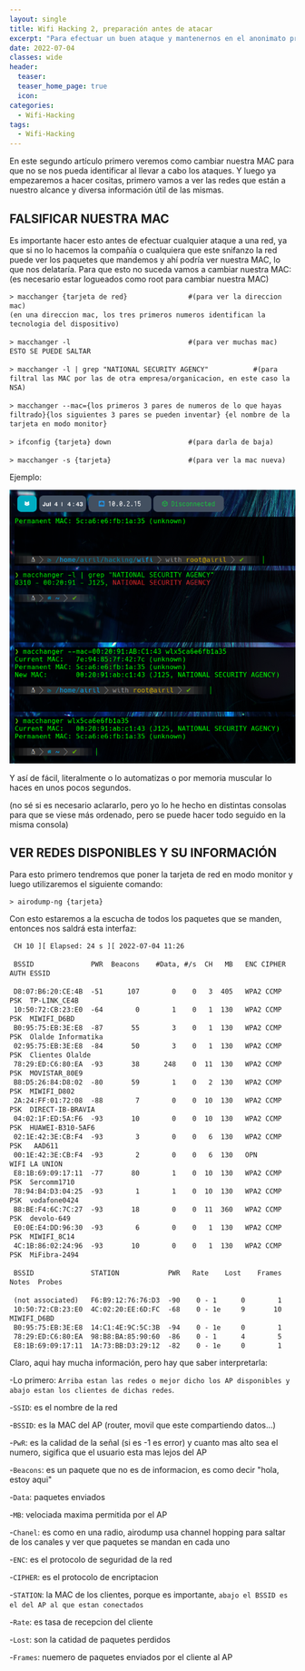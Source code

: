 ```yaml
---
layout: single
title: Wifi Hacking 2, preparación antes de atacar
excerpt: "Para efectuar un buen ataque y mantenernos en el anonimato primero debemos ocultar nuestro rastro. Y también tendremos que ver que redes hay e información de las mismas."
date: 2022-07-04
classes: wide
header:
  teaser: 
  teaser_home_page: true
  icon:
categories:
  - Wifi-Hacking
tags:  
  - Wifi-Hacking
---
```


En este segundo artículo primero veremos como cambiar nuestra MAC para que no se nos pueda identificar al llevar a cabo los ataques. Y luego ya empezaremos a hacer cositas, primero vamos a ver las redes que están a nuestro alcance y diversa información útil de las mismas.


## FALSIFICAR NUESTRA MAC

Es importante hacer esto antes de efectuar cualquier ataque a una red, ya que si no lo hacemos la compañía o cualquiera que este snifanzo la red puede ver los paquetes que mandemos y ahí podría ver nuestra MAC, lo que nos delataría. Para que esto no suceda vamos a cambiar nuestra MAC: (es necesario estar logueados como root para cambiar nuestra MAC)
```
> macchanger {tarjeta de red}               #(para ver la direccion mac)
(en una direccion mac, los tres primeros numeros identifican la tecnologia del dispositivo)

> macchanger -l                             #(para ver muchas mac)    ESTO SE PUEDE SALTAR

> macchanger -l | grep "NATIONAL SECURITY AGENCY"           #(para filtral las MAC por las de otra empresa/organicacion, en este caso la NSA)

> macchanger --mac={los primeros 3 pares de numeros de lo que hayas filtrado}{los siguientes 3 pares se pueden inventar} {el nombre de la tarjeta en modo monitor}

> ifconfig {tarjeta} down                   #(para darla de baja)

> macchanger -s {tarjeta}                   #(para ver la mac nueva)
```

Ejemplo:

![](/assets/images/Wifi-Hacking/cambiando_mac.PNG)

Y así de fácil, literalmente o lo automatizas o por memoria muscular lo haces en unos pocos segundos.

(no sé si es necesario aclararlo, pero yo lo he hecho en distintas consolas para que se viese más ordenado, pero se puede hacer todo seguido en la misma consola)


## VER REDES DISPONIBLES Y SU INFORMACIÓN

Para esto primero tendremos que poner la tarjeta de red en modo monitor y luego utilizaremos el siguiente comando:

```
> airodump-ng {tarjeta}
```
Con esto estaremos a la escucha de todos los paquetes que se manden, entonces nos saldrá esta interfaz:
```
 CH 10 ][ Elapsed: 24 s ][ 2022-07-04 11:26 

 BSSID              PWR  Beacons    #Data, #/s  CH   MB   ENC CIPHER  AUTH ESSID

 D8:07:B6:20:CE:4B  -51      107        0    0   3  405   WPA2 CCMP   PSK  TP-LINK_CE4B                                                                                                     
 10:50:72:CB:23:E0  -64        0        1    0   1  130   WPA2 CCMP   PSK  MIWIFI_D6BD                                                                                                      
 B0:95:75:EB:3E:E8  -87       55        3    0   1  130   WPA2 CCMP   PSK  Olalde Informatika                                                                                               
 02:95:75:EB:3E:E8  -84       50        3    0   1  130   WPA2 CCMP   PSK  Clientes Olalde                                                                                                  
 78:29:ED:C6:80:EA  -93       38      248    0  11  130   WPA2 CCMP   PSK  MOVISTAR_80E9                                                                                                    
 B8:D5:26:84:D8:02  -80       59        1    0   2  130   WPA2 CCMP   PSK  MIWIFI_D802                                                                                                      
 2A:24:FF:01:72:08  -88        7        0    0  10  130   WPA2 CCMP   PSK  DIRECT-IB-BRAVIA                                                                                                 
 04:02:1F:ED:5A:F6  -93       10        0    0  10  130   WPA2 CCMP   PSK  HUAWEI-B310-5AF6                                                                                                 
 02:1E:42:3E:CB:F4  -93        3        0    0   6  130   WPA2 CCMP   PSK   AAD611                                                                                                          
 00:1E:42:3E:CB:F4  -93        2        0    0   6  130   OPN              WIFI LA UNION                                                                                                    
 E8:1B:69:09:17:11  -77       80        1    0  10  130   WPA2 CCMP   PSK  Sercomm1710                                                                                                      
 78:94:B4:D3:04:25  -93        1        1    0  10  130   WPA2 CCMP   PSK  vodafone0424                                                                                                     
 B8:BE:F4:6C:7C:27  -93       18        0    0  11  360   WPA2 CCMP   PSK  devolo-649                                                                                                       
 E0:0E:E4:DD:96:30  -93        6        0    0   1  130   WPA2 CCMP   PSK  MIWIFI_8C14                                                                                                      
 4C:1B:86:02:24:96  -93       10        0    0   1  130   WPA2 CCMP   PSK  MiFibra-2494                                                                                                     

 BSSID              STATION            PWR   Rate    Lost    Frames  Notes  Probes

 (not associated)   F6:B9:12:76:76:D3  -90    0 - 1      0        1                                                                                                                          
 10:50:72:CB:23:E0  4C:02:20:EE:6D:FC  -68    0 - 1e     9       10         MIWIFI_D6BD                                                                                                      
 B0:95:75:EB:3E:E8  14:C1:4E:9C:5C:3B  -94    0 - 1e     0        1                                                                                                                          
 78:29:ED:C6:80:EA  98:B8:BA:85:90:60  -86    0 - 1      4        5                                                                                                                          
 E8:1B:69:09:17:11  1A:73:BB:D3:29:12  -82    0 - 1e     0        1 
 ```

Claro, aqui hay mucha información, pero hay que saber interpretarla:

-Lo primero: `Arriba estan las redes o mejor dicho los AP disponibles y abajo estan los clientes de dichas redes`.

-`SSID`: es el nombre de la red

-`BSSID`: es la MAC del AP (router, movil que este compartiendo datos...)

-`PwR`: es la calidad de la señal (si es -1 es error) y cuanto mas alto sea el numero, sigifica que el usuario esta mas lejos del AP

-`Beacons`: es un paquete que no es de informacion, es como decir "hola, estoy aqui"

-`Data`: paquetes enviados

-`MB`: velociada maxima permitida por el AP

-`Chanel`: es como en una radio, airodump usa channel hopping para saltar de los canales y ver que paquetes se mandan en cada uno

-`ENC`: es el protocolo de seguridad de la red

-`CIPHER`: es el protocolo de encriptacion

-`STATION`: la MAC de los clientes, porque es importante, `abajo el BSSID es el del AP al que estan conectados`

-`Rate`: es tasa de recepcion del cliente

-`Lost`: son la catidad de paquetes perdidos

-`Frames`: nuemero de paquetes enviados por el cliente al AP
